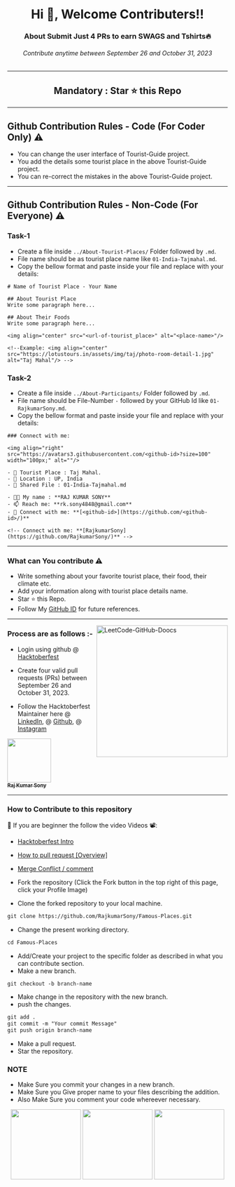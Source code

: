 <h1 align="center">Hi 👋, Welcome Contributers!!</h1>
<h3 align="center">About Submit Just 4 PRs to earn SWAGS and Tshirts🔥</h3>
<h6 align="center">Contribute anytime between September 26 and October 31, 2023</h6>
<hr>
<h2 align="center">Mandatory : Star ⭐ this Repo</h2>

---

## Github Contribution Rules - Code (For Coder Only) ⚠️
- You can change the user interface of Tourist-Guide project.
- You add the details some tourist place in the above Tourist-Guide project.
- You can re-correct the mistakes in the above Tourist-Guide project.
---
## Github Contribution Rules - Non-Code (For Everyone) ⚠️

### Task-1
- Create a file inside ```../About-Tourist-Places/``` Folder followed by ```.md```.
- File name should be as tourist place name like ```01-India-Tajmahal.md```.
- Copy the bellow format and paste inside your file and replace with your details:

```
# Name of Tourist Place - Your Name

## About Tourist Place 
Write some paragraph here...

## About Their Foods
Write some paragraph here...

<img align="center" src="<url-of-tourist_place>" alt="<place-name>"/>

<!--Example: <img align="center" src="https://lotustours.in/assets/img/taj/photo-room-detail-1.jpg" alt="Taj Mahal"/> -->
```

### Task-2
- Create a file inside ```../About-Participants/``` Folder followed by ```.md```.
- File name should be File-Number ```-``` followed by your GitHub Id like ```01-RajkumarSony.md```.
- Copy the bellow format and paste inside your file and replace with your details:
```
### Connect with me:

<img align="right" src="https://avatars3.githubusercontent.com/<github-id>?size=100" width="100px;" alt=""/>

- 🌱 Tourist Place : Taj Mahal.
- 👯 Location : UP, India
- 📄 Shared File : 01-India-Tajmahal.md

- 👨‍💻 My name : **RAJ KUMAR SONY**
- 📫 Reach me: **rk.sony4848@gmail.com**
- 🔭 Connect with me: **[<github-id>](https://github.com/<github-id>/)**

<!-- Connect with me: **[RajkumarSony](https://github.com/RajkumarSony/)** -->
```
---

### What can You contribute ⚠️

- Write something about your favorite tourist place, their food, their climate etc.
- Add your information along with tourist place details name.
- Star ⭐ this Repo.
- Follow My [GitHub ID](https://github.com/RajkumarSony) for future references.


---

<img align="right" src="https://github.com/RajkumarSony/HacktoberFest2022/blob/main/20211121_145218.jpeg.jpg" height="300" alt="LeetCode-GitHub-Doocs">

### Process are as follows :-

- Login using github @ [Hacktoberfest](https://hacktoberfest.digitalocean.com/)
- Create four valid pull requests (PRs) between September 26 and October 31, 2023.

- Follow the Hacktoberfest Maintainer here @ [LinkedIn](https://linkedin.com/in/RajkumarSony/), @ [Github](https://github.com/RajkumarSony), @ [Instagram](https://www.instagram.com/rajkumarsony_/)

<tr>
  <td align="center"><a href="https://github.com/RajkumarSony">
    <kbd><img src="https://avatars3.githubusercontent.com/RajkumarSony?size=100" width="100px;" alt=""/></kbd><br />
    <sub><b>Raj Kumar Sony</b></sub></a><br />
  </td>
</tr>

---

### How to Contribute to this repository

📌 If you are beginner the follow the video Videos 📽️: 

- [Hacktoberfest Intro](https://www.youtube.com/watch?v=mq_FIHdxmIk)
- [How to pull request [Overview]](https://youtu.be/DIj2q02gvKs)
- [Merge Conflict / comment](https://youtu.be/zOx5PJTY8CI)


- Fork the repository (Click the Fork button in the top right of this page, click your Profile Image)
- Clone the forked repository to your local machine.

```markdown
git clone https://github.com/RajkumarSony/Famous-Places.git
```

- Change the present working directory.

```markdown
cd Famous-Places
```

- Add/Create your project to the specific folder as described in what you can contribute section.
- Make a new branch.

```markdown
git checkout -b branch-name
```

- Make change in the repository with the new branch.
- push the changes.

```markdown
git add .
git commit -m "Your commit Message"
git push origin branch-name
```

- Make a pull request.
- Star the repository.

### NOTE

- Make Sure you commit your changes in a new branch.
- Make Sure you Give proper name to your files describing the addition.
- Also Make Sure you comment your code whereever necessary.


<p align="center">  <img src="https://octodex.github.com/images/jetpacktocat.png" height="160px" width="160px"> <img src="https://octodex.github.com/images/trekkie.png" height="160px" width="160px"> <img src="https://octodex.github.com/images/skatetocat.png" height="160px" width="160px"></p>


<!--       END OF README           END OF README         END OF README         END OF README          END OF README           END OF README           END OF README      -->
